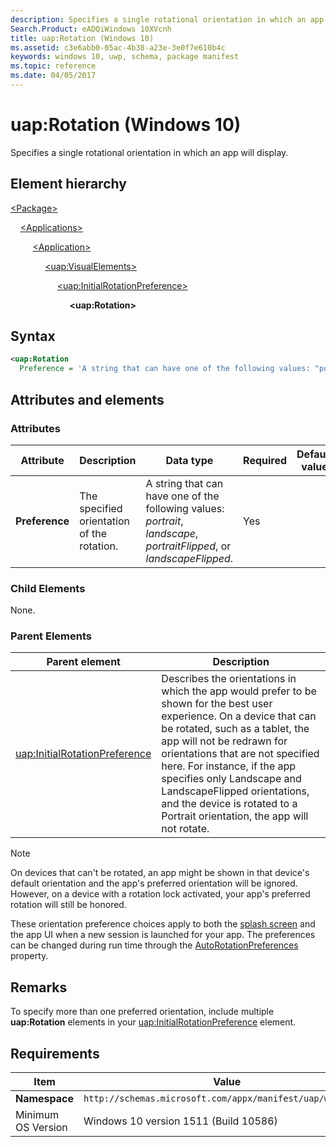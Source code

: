 ```yaml
---
description: Specifies a single rotational orientation in which an app will display (Windows 10).
Search.Product: eADQiWindows 10XVcnh
title: uap:Rotation (Windows 10)
ms.assetid: c3e6abb0-05ac-4b38-a23e-3e0f7e610b4c
keywords: windows 10, uwp, schema, package manifest
ms.topic: reference
ms.date: 04/05/2017
---
```


# uap:Rotation (Windows 10)

Specifies a single rotational orientation in which an app will display.

## Element hierarchy

[\<Package\>](element-package.md)

&nbsp;&nbsp;&nbsp;&nbsp;[\<Applications\>](element-applications.md)

&nbsp;&nbsp;&nbsp;&nbsp; &nbsp;&nbsp;&nbsp;&nbsp;[\<Application\>](element-application.md)

&nbsp;&nbsp;&nbsp;&nbsp; &nbsp;&nbsp;&nbsp;&nbsp; &nbsp;&nbsp;&nbsp;&nbsp;[\<uap:VisualElements\>](element-uap-visualelements.md)

&nbsp;&nbsp;&nbsp;&nbsp; &nbsp;&nbsp;&nbsp;&nbsp; &nbsp;&nbsp;&nbsp;&nbsp; &nbsp;&nbsp;&nbsp;&nbsp;[\<uap:InitialRotationPreference\>](element-uap-initialrotationpreference.md)

&nbsp;&nbsp;&nbsp;&nbsp; &nbsp;&nbsp;&nbsp;&nbsp; &nbsp;&nbsp;&nbsp;&nbsp; &nbsp;&nbsp;&nbsp;&nbsp; &nbsp;&nbsp;&nbsp;&nbsp;**\<uap:Rotation\>**

## Syntax

```xml
<uap:Rotation
  Preference = 'A string that can have one of the following values: "portrait", "landscape", "portraitFlipped", or "landscapeFlipped".' />
```

## Attributes and elements

### Attributes

| Attribute | Description | Data type | Required | Default value |
|-|-|-|-|-|
| **Preference** | The specified orientation of the rotation. | A string that can have one of the following values: *portrait*, *landscape*, *portraitFlipped*, or *landscapeFlipped*. | Yes |  |

### Child Elements

None.

### Parent Elements

| Parent element | Description |
|-|-|
| [uap:InitialRotationPreference](element-uap-initialrotationpreference.md) | Describes the orientations in which the app would prefer to be shown for the best user experience. On a device that can be rotated, such as a tablet, the app will not be redrawn for orientations that are not specified here. For instance, if the app specifies only Landscape and LandscapeFlipped orientations, and the device is rotated to a Portrait orientation, the app will not rotate. |

> [!NOTE]
> On devices that can't be rotated, an app might be shown in that device's default orientation and the app's preferred orientation will be ignored. However, on a device with a rotation lock activated, your app's preferred rotation will still be honored.
>
> These orientation preference choices apply to both the [splash screen](../appxmanifestschema2013/element-splashscreen.md) and the app UI when a new session is launched for your app. The preferences can be changed during run time through the [AutoRotationPreferences](/uwp/api/Windows.Graphics.Display.DisplayInformation) property.

## Remarks

To specify more than one preferred orientation, include multiple **uap:Rotation** elements in your [uap:InitialRotationPreference](element-uap-initialrotationpreference.md) element.

## Requirements

| Item | Value |
|--|--|
| **Namespace** | `http://schemas.microsoft.com/appx/manifest/uap/windows10` |
| Minimum OS Version | Windows 10 version 1511 (Build 10586) |
